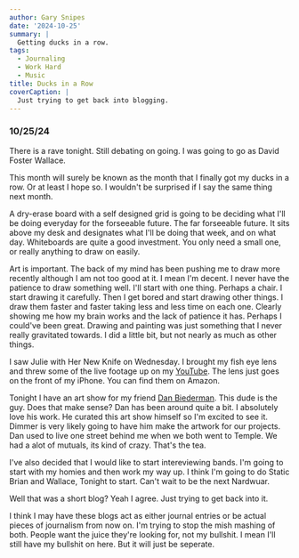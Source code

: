 ```yaml
---
author: Gary Snipes
date: '2024-10-25'
summary: |
  Getting ducks in a row. 
tags: 
  - Journaling
  - Work Hard
  - Music
title: Ducks in a Row
coverCaption: |
  Just trying to get back into blogging. 
---
```


### 10/25/24

There is a rave tonight. Still debating on going. I was going to go as David Foster Wallace. 

This month will surely be known as the month that I finally got my ducks in a row. Or at least I hope so. I wouldn't be surprised if I say the same thing next month.

A dry-erase board with a self designed grid is going to be deciding what I'll be doing everyday for the forseeable future. The far forseeable future. It sits above my desk and designates what I'll be doing that week, and on what day. Whiteboards are quite a good investment. You only need a small one, or really anything to draw on easily. 

Art is important. The back of my mind has been pushing me to draw more recently although I am not too good at it. I mean I'm decent. I never have the patience to draw something well. I'll start with one thing. Perhaps a chair. I start drawing it carefully. Then I get bored and start drawing other things. I draw them faster and faster taking less and less time on each one. Clearly showing me how my brain works and the lack of patience it has. Perhaps I could've been great. Drawing and painting was just something that I never really gravitated towards. I did a little bit, but not nearly as much as other things. 

I saw Julie with Her New Knife on Wednesday. I brought my fish eye lens and threw some of the live footage up on my [YouTube](https://youtu.be/rMJshQwyqPk?si=HoCRHNYBCKkHxttS). The lens just goes on the front of my iPhone. You can find them on Amazon. 

Tonight I have an art show for my friend [Dan Biederman](https://www.instagram.com/danbiedermann/). This dude is the guy. Does that make sense? Dan has been around quite a bit. I absolutely love his work. He curated this art show himself so I'm excited to see it. Dimmer is very likely going to have him make the artwork for our projects. Dan used to live one street behind me when we both went to Temple. We had a alot of mutuals, its kind of crazy. That's the tea. 

I've also decided that I would like to start intereviewing bands. I'm going to start with my homies and then work my way up. I think I'm going to do Static Brian and Wallace, Tonight to start. Can't wait to be the next Nardwuar. 

Well that was a short blog? Yeah I agree. Just trying to get back into it. 

I think I may have these blogs act as either journal entries or be actual pieces of journalism from now on. I'm trying to stop the mish mashing of both. People want the juice they're looking for, not my bullshit. I mean I'll still have my bullshit on here. But it will just be seperate. 



